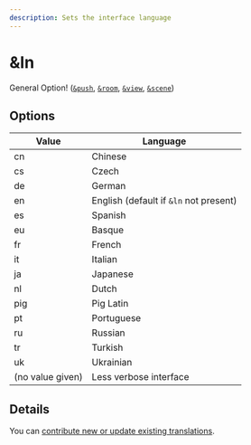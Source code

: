 ```yaml
---
description: Sets the interface language
---
```


# \&ln

General Option! ([`&push`](../source-settings/push.md), [`&room`](room.md), [`&view`](../advanced-settings/view-parameters/view.md), [`&scene`](../advanced-settings/view-parameters/scene.md))

## Options

| Value            | Language                               |
| ---------------- | -------------------------------------- |
| cn               | Chinese                                |
| cs               | Czech                                  |
| de               | German                                 |
| en               | English (default if `&ln` not present) |
| es               | Spanish                                |
| eu               | Basque                                 |
| fr               | French                                 |
| it               | Italian                                |
| ja               | Japanese                               |
| nl               | Dutch                                  |
| pig              | Pig Latin                              |
| pt               | Portuguese                             |
| ru               | Russian                                |
| tr               | Turkish                                |
| uk               | Ukrainian                              |
| (no value given) | Less verbose interface                 |

## Details

You can [contribute new or update existing translations](https://github.com/steveseguin/obsninja/tree/master/translations).
